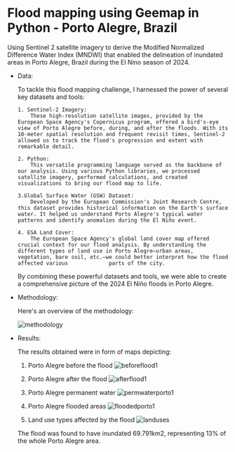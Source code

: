 # Flood mapping using Geemap in Python - Porto Alegre, Brazil
Using Sentinel 2 satellite imagery to derive the Modified Normalized Difference Water Index (MNDWI) that enabled the delineation of inundated areas in Porto Alegre, Brazil during the El Nino season of 2024.

- Data:
  
    To tackle this flood mapping challenge, I harnessed the power of several key datasets and tools:

      1. Sentinel-2 Imagery:
          These high-resolution satellite images, provided by the European Space Agency's Copernicus program, offered a bird's-eye view of Porto Alegre before, during, and after the floods. With its 10-meter spatial resolution and frequent revisit times, Sentinel-2                  allowed us to track the flood's progression and extent with remarkable detail.

      2. Python:
          This versatile programming language served as the backbone of our analysis. Using various Python libraries, we processed satellite imagery, performed calculations, and created visualizations to bring our flood map to life.

      3.Global Surface Water (GSW) Dataset:
          Developed by the European Commission's Joint Research Centre, this dataset provides historical information on the Earth's surface water. It helped us understand Porto Alegre's typical water patterns and identify anomalies during the El Niño event.

      4. ESA Land Cover:
          The European Space Agency's global land cover map offered crucial context for our flood analysis. By understanding the different types of land use in Porto Alegre—urban areas, vegetation, bare soil, etc.—we could better interpret how the flood affected various             parts of the city.

    By combining these powerful datasets and tools, we were able to create a comprehensive picture of the 2024 El Niño floods in Porto Alegre.


- Methodology:
  
    Here's an overview of the methodology:

  ![methodology](https://github.com/user-attachments/assets/7664fefc-fcfe-4231-b569-b2a075704138)


- Results:
  
    The results obtained were in form of maps depicting:
    1. Porto Alegre before the flood
        ![beforeflood1](https://github.com/user-attachments/assets/cf85fef6-c5d1-4984-9375-546ae35f5701)

       
    2. Porto Alegre after the flood
       ![afterflood1](https://github.com/user-attachments/assets/eb1ea963-10e9-4827-88b2-82bb91c379f3)
       

    3. Porto Alegre permanent water
       ![permwaterporto1](https://github.com/user-attachments/assets/1222868a-4a71-452e-8b48-a96fec33fd73)
       

    4. Porto Alegre flooded areas
       ![floodedporto1](https://github.com/user-attachments/assets/5a02a68b-22fb-4588-a112-4f1d8cd9b0c9)
       

    5. Land use types affected by the flood
       ![landuses](https://github.com/user-attachments/assets/48ebb9ca-78e5-4fe4-9c29-bb026fa5cfc3)


  The flood was found to have inundated 69.791km2, representing 13% of the whole Porto Alegre area.
